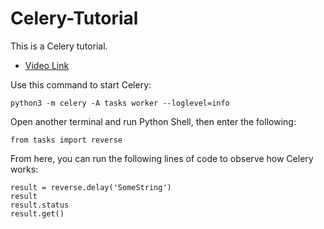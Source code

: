 # Celery-Tutorial
This is a Celery tutorial.

* [Video Link](https://youtu.be/THxCy-6EnQM)

Use this command to start Celery:
```
python3 -m celery -A tasks worker --loglevel=info
```

Open another terminal and run Python Shell, then enter the following:
```
from tasks import reverse
```

From here, you can run the following lines of code to observe how Celery works:
```
result = reverse.delay('SomeString')
result
result.status
result.get()
```